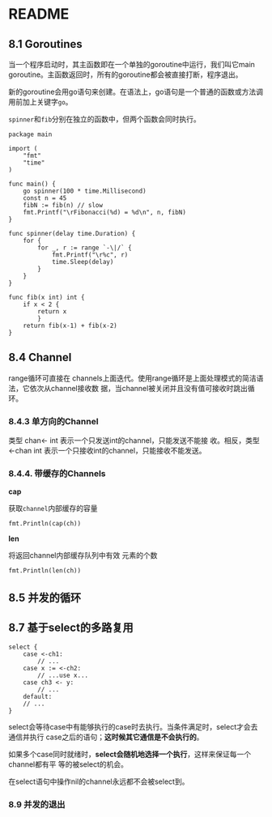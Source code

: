 # README

## 8.1 Goroutines

当一个程序启动时，其主函数即在一个单独的goroutine中运行，我们叫它main goroutine。主函数返回时，所有的goroutine都会被直接打断，程序退出。

新的goroutine会用go语句来创建。在语法上，go语句是一个普通的函数或方法调用前加上关键字`go`。

`spinner`和`fib`分别在独立的函数中，但两个函数会同时执行。

```
package main

import (
	"fmt"
	"time"
)

func main() { 
	go spinner(100 * time.Millisecond) 
	const n = 45 
	fibN := fib(n) // slow 
	fmt.Printf("\rFibonacci(%d) = %d\n", n, fibN) 
}

func spinner(delay time.Duration) { 
	for {
		for _, r := range `-\|/` { 
			fmt.Printf("\r%c", r) 
			time.Sleep(delay) 
		} 
	} 
}

func fib(x int) int { 
	if x < 2 { 
		return x 
		}
	return fib(x-1) + fib(x-2) 
}
```

## 8.4 Channel

range循环可直接在 channels上面迭代。使用range循环是上面处理模式的简洁语法，它依次从channel接收数 据，当channel被关闭并且没有值可接收时跳出循环。

### 8.4.3 单方向的Channel

类型 chan<- int 表示一个只发送int的channel，只能发送不能接 收。相反，类型 <-chan int 表示一个只接收int的channel，只能接收不能发送。

### 8.4.4. 带缓存的Channels

**cap**

获取`channel`内部缓存的容量

```
fmt.Println(cap(ch))
```

**len**

将返回channel内部缓存队列中有效 元素的个数

```
fmt.Println(len(ch))
```

## 8.5 并发的循环

## 8.7 基于select的多路复用

```
select { 
	case <-ch1: 
		// ... 
	case x := <-ch2: 
		// ...use x... 
	case ch3 <- y: 
		// ... 
	default: 
	// ... 
}
```

select会等待case中有能够执行的case时去执行。当条件满足时，select才会去通信并执行 case之后的语句；**这时候其它通信是不会执行的**。

如果多个case同时就绪时，**select会随机地选择一个执行**，这样来保证每一个channel都有平 等的被select的机会。

在select语句中操作nil的channel永远都不会被select到。

### 8.9 并发的退出